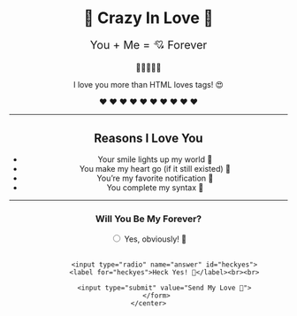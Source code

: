 <html>
<head>
    <title>Crazy Love Page</title>
</head>
<body>
    <center>
        <h1>💖 Crazy In Love 💖</h1>
        <p style="font-size: 20px;">You + Me = 💘 Forever</p>
        <p>🌹🌹🌹🌹🌹</p>
        <p>I love you more than HTML loves tags! 😍</p>
        <p>❤️ ❤️ ❤️ ❤️ ❤️ ❤️ ❤️ ❤️ ❤️ ❤️</p>
        <hr>
        <h2>Reasons I Love You</h2>
        <ul>
            <li>Your smile lights up my world 🌟</li>
            <li>You make my heart go (if it still existed) 💓</li>
            <li>You’re my favorite notification 📲</li>
            <li>You complete my syntax 💑</li>
        </ul>
        <hr>
        <h3>Will You Be My Forever?</h3>
        <form>
            <input type="radio" name="answer" id="yes">
            <label for="yes">Yes, obviously! 💍</label><br><br>

            <input type="radio" name="answer" id="heckyes">
            <label for="heckyes">Heck Yes! 💞</label><br><br>

            <input type="submit" value="Send My Love 💌">
        </form>
    </center>
</body>
</html>
